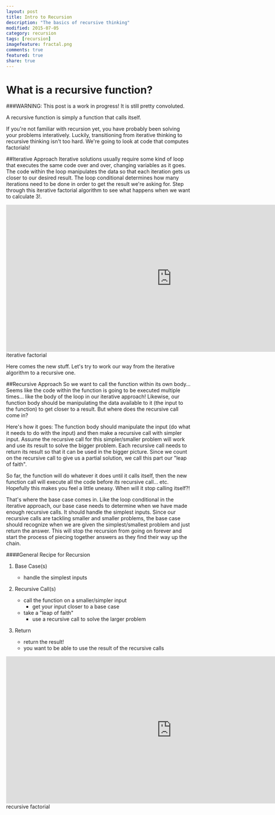 ```yaml
---
layout: post
title: Intro to Recursion
description: "The basics of recursive thinking"
modified: 2015-07-05
category: recursion
tags: [recursion]
imagefeature: fractal.png
comments: true
featured: true
share: true
---
```


# What is a recursive function?

###WARNING: This post is a work in progress! It is still pretty convoluted.

A recursive function is simply a function that calls itself.

If you're not familiar with recursion yet, you have probably been solving your problems
interatively. Luckily, transitioning from iterative thinking to recursive thinking isn't too hard.
We're going to look at code that computes factorials!

##Iterative Approach
Iterative solutions usually require some kind of loop that executes the same code over and over,
changing variables as it goes. The code within the loop manipulates the data so that
each iteration gets us closer to our desired result. The loop conditional determines how many iterations need to be done
in order to get the result we're asking for. Step through this iterative factorial algorithm to see
what happens when we want to calculate 3!.

<div align="center"><iframe width="900" height="400" frameborder="0" src="http://pythontutor.com/iframe-embed.html#code=function+factorial+(n%29+%7B%0A++++for+(var+i+%3D+n+-+1%3B+i+%3E+0%3B+i--%29+%7B%0A++++++++n+%3D+n+*+i%3B%0A++++%7D%0A++++return+n%3B%0A%7D%0A%0Afactorial(3%29%3B&origin=opt-frontend.js&cumulative=false&heapPrimitives=false&textReferences=false&py=js&rawInputLstJSON=%5B%5D&curInstr=0&codeDivWidth=350&codeDivHeight=400"></iframe></div>
<figcaption>iterative factorial</figcaption>

Here comes the new stuff. Let's try to work our way from the iterative algorithm to a recursive one.

##Recursive Approach
So we want to call the function within its own body... Seems like the code within the function is
going to be executed multiple times... like the body of the loop in our iterative approach!
Likewise, our function body should be manipulating the data available to it (the input to the
function) to get closer to a result. But where does the recursive call come in?

Here's how it goes: 
The function body should manipulate the input (do what it needs to do with the input) and then make a recursive call with simpler input. Assume the recursive call for this simpler/smaller problem will work and use its result to solve the bigger problem. Each recursive call needs to return its result so that it can be used in the bigger picture. Since we count on the recursive call to give us a partial solution, we call this part our "leap of faith".

So far, the function will do whatever it does until it calls itself,
then the new function call will execute all the code before *its* recursive call... etc. Hopefully
this makes you feel a little uneasy. When will it stop calling itself?!

That's where the base case comes in. Like the loop conditional in the iterative approach, our
base case needs to determine when we have made enough recursive calls. It should handle the simplest
inputs. Since our recursive calls are tackling smaller and smaller problems, the base case should
recognize when we are given the simplest/smallest problem and just return the answer. This will stop
the recursion from going on forever and start the process of piecing together answers as they find
their way up the chain.

####General Recipe for Recursion
1. Base Case(s)
    - handle the simplest inputs

2. Recursive Call(s)
    - call the function on a smaller/simpler input
        - get your input closer to a base case
    - take a "leap of faith"
        - use a recursive call to solve the larger problem

3. Return
    - return the result!
    - you want to be able to use the result of the recursive calls

<div align="center"><iframe width="900" height="400" frameborder="0" src="http://pythontutor.com/iframe-embed.html#code=function+factorial(n%29+%7B%0A++++if+(n+%3D%3D%3D+0%29+%7B%0A++++++++return+1%3B%0A++++%7D%0A++++return+n+*+factorial(n-1%29%3B%0A%7D%0A%0Afactorial(3%29%3B&origin=opt-frontend.js&cumulative=false&heapPrimitives=false&textReferences=false&py=js&rawInputLstJSON=%5B%5D&curInstr=0&codeDivWidth=350&codeDivHeight=400"> </iframe></div>
<figcaption>recursive factorial</figcaption>
